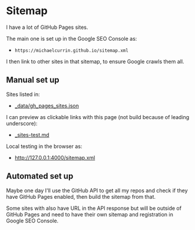 # Sitemap

I have a lot of GitHub Pages sites.

The main one is set up in the Google SEO Console as:

- `https://michaelcurrin.github.io/sitemap.xml`

I then link to other sites in that sitemap, to ensure Google crawls them all.


## Manual set up

Sites listed in:

- [\_data/gh_pages_sites.json](/_data/gh_pages_sites.json)

I can preview as clickable links with this page (not build because of leading underscore):

- [\_sites-test.md](/_sites-test.md)

Local testing in the browser as:

- http://127.0.0.1:4000/sitemap.xml

## Automated set up

Maybe one day I'll use the GitHub API to get all my repos and check if they have GitHub Pages enabled, then build the sitemap from that.

Some sites with also have URL in the API response but will be outside of GitHub Pages and need to have their own sitemap and registration in Google SEO Console.
